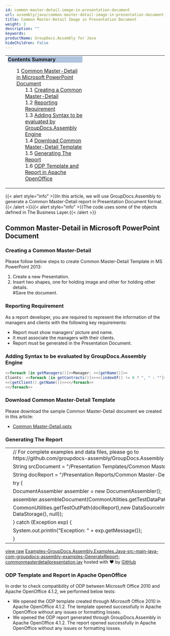 ```yaml
---
id: common-master-detail-image-in-presentation-document
url: assembly/java/common-master-detail-image-in-presentation-document
title: Common Master-Detail Image in Presentation Document
weight: 3
description: ""
keywords: 
productName: GroupDocs.Assembly for Java
hideChildren: False
---
```

<table class="sectionMacro" border="0" cellpadding="5" cellspacing="0" width="100%"><tbody><tr><td valign="top" width="50%"><div class="panel" style="border-top-width: 1px; border-right-width: 1px; border-bottom-width: 1px; border-left-width: 1px;"><div class="panelHeader" style="border-bottom-width: 1px; background-color: rgb(176, 196, 222);"><b>Contents Summary</b></div><div class="panelContent"><style type="text/css">div.rbtoc1590607146122 { padding-top: 0px; padding-right: 0px; padding-bottom: 0px; padding-left: 0px; }div.rbtoc1590607146122 ul { list-style-type: none; list-style-image: none; margin-left: 0px; }div.rbtoc1590607146122 li { margin-left: 0px; padding-left: 0px; }</style><div class="toc rbtoc1590607146122"><ul class="toc-indentation"><li><span class="TOCOutline">1</span> <a href="#CommonMaster-DetailImageinPresentationDocument-CommonMaster-DetailinMicrosoftPowerPointDocument">Common Master-Detail in Microsoft PowerPoint Document</a><ul class="toc-indentation"><li><span class="TOCOutline">1.1</span> <a href="#CommonMaster-DetailImageinPresentationDocument-CreatingaCommonMaster-Detail">Creating a Common Master-Detail</a></li><li><span class="TOCOutline">1.2</span> <a href="#CommonMaster-DetailImageinPresentationDocument-ReportingRequirement">Reporting Requirement</a></li><li><span class="TOCOutline">1.3</span> <a href="#CommonMaster-DetailImageinPresentationDocument-AddingSyntaxtobeevaluatedbyGroupDocs.AssemblyEngine">Adding Syntax to be evaluated by GroupDocs.Assembly Engine</a></li><li><span class="TOCOutline">1.4</span> <a href="#CommonMaster-DetailImageinPresentationDocument-DownloadCommonMaster-DetailTemplate">Download Common Master-Detail Template</a></li><li><span class="TOCOutline">1.5</span> <a href="#CommonMaster-DetailImageinPresentationDocument-GeneratingTheReport">Generating The Report</a></li><li><span class="TOCOutline">1.6</span> <a href="#CommonMaster-DetailImageinPresentationDocument-ODPTemplateandReportinApacheOpenOffice">ODP Template and Report in Apache OpenOffice</a></li></ul></li></ul></div></div></div></td><td valign="top" width="15%">&nbsp;</td><td valign="top" width="35%">&nbsp;</td></tr></tbody></table>

{{< alert style="info" >}}In this article, we will use GroupDocs.Assembly to generate a Common Master-Detail report in Presentation Document format.{{< /alert >}}{{< alert style="info" >}}The code uses some of the objects defined in The Business Layer.{{< /alert >}}

## Common Master-Detail in Microsoft PowerPoint Document

### Creating a Common Master-Detail

Please follow below steps to create Common Master-Detail Template in MS PowerPoint 2013:

1.  Create a new Presentation.
2.  Insert two shapes, one for holding image and other for holding other details.  
    #Save the document.

### Reporting Requirement

As a report developer, you are required to represent the information of the managers and clients with the following key requirements:

*   Report must show managers' picture and name.
*   It must associate the managers with their clients.
*   Report must be generated in the Presentation Document.

### Adding Syntax to be evaluated by GroupDocs.Assembly Engine

```csharp
<<foreach [in getManagers()]>>Manager: <<[getName()]>>
Clients: <<foreach [in getContracts()]>><<[indexOf() != 0 ? ", " : ""]>>
<<[getClient().getName()]>><</foreach>>
<</foreach>>

```

### Download Common Master-Detail Template

Please download the sample Common Master-Detail document we created in this article:

*   [Common Master-Detail.pptx](https://github.com/groupdocs-assembly/GroupDocs.Assembly-for-Java/blob/master/Examples/GroupDocs.Assembly.Examples.Java/Data/Storage/Presentation%20Templates/Common%20Master-Detail.pptx?raw=true)

### Generating The Report

<table class="highlight tab-size js-file-line-container" data-tab-size="8" data-paste-markdown-skip=""><tbody><tr><td id="file-examples-groupdocs-assembly-examples-java-src-main-java-com-groupdocs-assembly-examples-generatereport-commonmasterdetailpresentation-jav-L1" class="blob-num js-line-number" data-line-number="1"></td><td id="file-examples-groupdocs-assembly-examples-java-src-main-java-com-groupdocs-assembly-examples-generatereport-commonmasterdetailpresentation-jav-LC1" class="blob-code blob-code-inner js-file-line">// For complete examples and data files, please go to https://github.com/groupdocs-assembly/GroupDocs.Assembly-for-Java</td></tr><tr><td id="file-examples-groupdocs-assembly-examples-java-src-main-java-com-groupdocs-assembly-examples-generatereport-commonmasterdetailpresentation-jav-L2" class="blob-num js-line-number" data-line-number="2"></td><td id="file-examples-groupdocs-assembly-examples-java-src-main-java-com-groupdocs-assembly-examples-generatereport-commonmasterdetailpresentation-jav-LC2" class="blob-code blob-code-inner js-file-line">String srcDocument = "/Presentation Templates/Common Master-Detail.pptx";</td></tr><tr><td id="file-examples-groupdocs-assembly-examples-java-src-main-java-com-groupdocs-assembly-examples-generatereport-commonmasterdetailpresentation-jav-L3" class="blob-num js-line-number" data-line-number="3"></td><td id="file-examples-groupdocs-assembly-examples-java-src-main-java-com-groupdocs-assembly-examples-generatereport-commonmasterdetailpresentation-jav-LC3" class="blob-code blob-code-inner js-file-line">String docReport = "/Presentation Reports/Common Master-Detail_report.pptx";</td></tr><tr><td id="file-examples-groupdocs-assembly-examples-java-src-main-java-com-groupdocs-assembly-examples-generatereport-commonmasterdetailpresentation-jav-L4" class="blob-num js-line-number" data-line-number="4"></td><td id="file-examples-groupdocs-assembly-examples-java-src-main-java-com-groupdocs-assembly-examples-generatereport-commonmasterdetailpresentation-jav-LC4" class="blob-code blob-code-inner js-file-line">try {</td></tr><tr><td id="file-examples-groupdocs-assembly-examples-java-src-main-java-com-groupdocs-assembly-examples-generatereport-commonmasterdetailpresentation-jav-L5" class="blob-num js-line-number" data-line-number="5"></td><td id="file-examples-groupdocs-assembly-examples-java-src-main-java-com-groupdocs-assembly-examples-generatereport-commonmasterdetailpresentation-jav-LC5" class="blob-code blob-code-inner js-file-line">DocumentAssembler assembler = new DocumentAssembler();</td></tr><tr><td id="file-examples-groupdocs-assembly-examples-java-src-main-java-com-groupdocs-assembly-examples-generatereport-commonmasterdetailpresentation-jav-L6" class="blob-num js-line-number" data-line-number="6"></td><td id="file-examples-groupdocs-assembly-examples-java-src-main-java-com-groupdocs-assembly-examples-generatereport-commonmasterdetailpresentation-jav-LC6" class="blob-code blob-code-inner js-file-line">assembler.assembleDocument(CommonUtilities.getTestDataPath(srcDocument),</td></tr><tr><td id="file-examples-groupdocs-assembly-examples-java-src-main-java-com-groupdocs-assembly-examples-generatereport-commonmasterdetailpresentation-jav-L7" class="blob-num js-line-number" data-line-number="7"></td><td id="file-examples-groupdocs-assembly-examples-java-src-main-java-com-groupdocs-assembly-examples-generatereport-commonmasterdetailpresentation-jav-LC7" class="blob-code blob-code-inner js-file-line">CommonUtilities.getTestOutPath(docReport),new DataSourceInfo( new DataStorage(), null));</td></tr><tr><td id="file-examples-groupdocs-assembly-examples-java-src-main-java-com-groupdocs-assembly-examples-generatereport-commonmasterdetailpresentation-jav-L8" class="blob-num js-line-number" data-line-number="8"></td><td id="file-examples-groupdocs-assembly-examples-java-src-main-java-com-groupdocs-assembly-examples-generatereport-commonmasterdetailpresentation-jav-LC8" class="blob-code blob-code-inner js-file-line">} catch (Exception exp) {</td></tr><tr><td id="file-examples-groupdocs-assembly-examples-java-src-main-java-com-groupdocs-assembly-examples-generatereport-commonmasterdetailpresentation-jav-L9" class="blob-num js-line-number" data-line-number="9"></td><td id="file-examples-groupdocs-assembly-examples-java-src-main-java-com-groupdocs-assembly-examples-generatereport-commonmasterdetailpresentation-jav-LC9" class="blob-code blob-code-inner js-file-line">System.out.println("Exception: " + exp.getMessage());</td></tr><tr><td id="file-examples-groupdocs-assembly-examples-java-src-main-java-com-groupdocs-assembly-examples-generatereport-commonmasterdetailpresentation-jav-L10" class="blob-num js-line-number" data-line-number="10"></td><td id="file-examples-groupdocs-assembly-examples-java-src-main-java-com-groupdocs-assembly-examples-generatereport-commonmasterdetailpresentation-jav-LC10" class="blob-code blob-code-inner js-file-line">}</td></tr></tbody></table>

[view raw](https://gist.github.com/GroupDocsGists/fbe130505d1b084c64b66835338c3688/raw/edaced5c60f0d43b3c578244050970eafc3b855f/Examples-GroupDocs.Assembly.Examples.Java-src-main-java-com-groupdocs-assembly-examples-GenerateReport-commonmasterdetailpresentation.jav) [Examples-GroupDocs.Assembly.Examples.Java-src-main-java-com-groupdocs-assembly-examples-GenerateReport-commonmasterdetailpresentation.jav](https://gist.github.com/GroupDocsGists/fbe130505d1b084c64b66835338c3688#file-examples-groupdocs-assembly-examples-java-src-main-java-com-groupdocs-assembly-examples-generatereport-commonmasterdetailpresentation-jav) hosted with ❤ by [GitHub](https://github.com)

### ODP Template and Report in Apache OpenOffice

In order to check compatibility of ODP between Microsoft Office 2010 and Apache OpenOffice 4.1.2, we performed below tests:

*   We opened the ODP template created through Microsoft Office 2010 in Apache OpenOffice 4.1.2. The template opened successfully in Apache OpenOffice without any issues or formatting losses.
*   We opened the ODP report generated through GroupDocs.Assembly in Apache OpenOffice 4.1.2. The report opened successfully in Apache OpenOffice without any issues or formatting losses.
